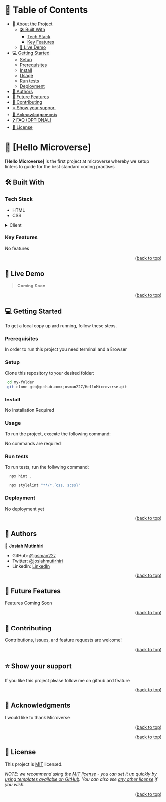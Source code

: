 <a name="readme-top"></a>
<!-- TABLE OF CONTENTS -->

# 📗 Table of Contents

- [📖 About the Project](#about-project)
  - [🛠 Built With](#built-with)
    - [Tech Stack](#tech-stack)
    - [Key Features](#key-features)
  - [🚀 Live Demo](#live-demo)
- [💻 Getting Started](#getting-started)
  - [Setup](#setup)
  - [Prerequisites](#prerequisites)
  - [Install](#install)
  - [Usage](#usage)
  - [Run tests](#run-tests)
  - [Deployment](#triangular_flag_on_post-deployment)
- [👥 Authors](#authors)
- [🔭 Future Features](#future-features)
- [🤝 Contributing](#contributing)
- [⭐️ Show your support](#support)
- [🙏 Acknowledgements](#acknowledgements)
- [❓ FAQ (OPTIONAL)](#faq)
- [📝 License](#license)

<!-- PROJECT DESCRIPTION -->

# 📖 [Hello Microverse] <a name="about-project"></a>

**[Hello Microverse]** is the first project at microverse whereby we setup linters to guide for the best standard coding practises

## 🛠 Built With <a name="built-with"></a>

### Tech Stack <a name="tech-stack"></a>

<ul>
<li>HTML</li>
<li>CSS</li>

</ul>


<details>
  <summary>Client</summary>
  <ul>
    <li>HTML</li>
    <li>CSS</li>

  </ul>
</details>

<!-- Features -->

### Key Features <a name="key-features"></a>
No features
<p align="right">(<a href="#readme-top">back to top</a>)</p>

<!-- LIVE DEMO -->

## 🚀 Live Demo <a name="live-demo"></a>

> Coming Soon

<p align="right">(<a href="#readme-top">back to top</a>)</p>

<!-- GETTING STARTED -->

## 💻 Getting Started <a name="getting-started"></a>

To get a local copy up and running, follow these steps.

### Prerequisites

In order to run this project you need terminal and a Browser

### Setup

Clone this repository to your desired folder:


 ```sh
  cd my-folder
  git clone git@github.com:josman227/HelloMicroverse.git
```


### Install

No Installation Required

### Usage

To run the project, execute the following command:

No commands are required


### Run tests

To run tests, run the following command:

```sh
  npx hint .
```

```sh
  npx stylelint "**/*.{css, scss}"
```

### Deployment
No deployment yet

<p align="right">(<a href="#readme-top">back to top</a>)</p>

<!-- AUTHORS -->

## 👥 Authors <a name="authors"></a>

👤 **Josiah Mutinhiri**

- GitHub: [@josman227](https://github.com/josman227)
- Twitter: [@josiahmutinhiri](https://twitter.com/josiahmutinhiri)
- LinkedIn: [LinkedIn](https://linkedin.com/in/josiahmutinhiri)


<p align="right">(<a href="#readme-top">back to top</a>)</p>

<!-- FUTURE FEATURES -->

## 🔭 Future Features <a name="future-features"></a>
Features Coming Soon

<p align="right">(<a href="#readme-top">back to top</a>)</p>

<!-- CONTRIBUTING -->

## 🤝 Contributing <a name="contributing"></a>

Contributions, issues, and feature requests are welcome!

<!-- ?eel free to check the [issues page](../../issues/). -->

<p align="right">(<a href="#readme-top">back to top</a>)</p>

<!-- SUPPORT -->

## ⭐️ Show your support <a name="support"></a>

If you like this project please follow me on github and feature

<p align="right">(<a href="#readme-top">back to top</a>)</p>

<!-- ACKNOWLEDGEMENTS -->

## 🙏 Acknowledgments <a name="acknowledgements"></a>

I would like to thank Microverse

<p align="right">(<a href="#readme-top">back to top</a>)</p>

<p align="right">(<a href="#readme-top">back to top</a>)</p>

<!-- LICENSE -->

## 📝 License <a name="license"></a>

This project is [MIT](./MIT.MD) licensed.

_NOTE: we recommend using the [MIT license](https://choosealicense.com/licenses/mit/) - you can set it up quickly by [using templates available on GitHub](https://docs.github.com/en/communities/setting-up-your-project-for-healthy-contributions/adding-a-license-to-a-repository). You can also use [any other license](https://choosealicense.com/licenses/) if you wish._

<p align="right">(<a href="#readme-top">back to top</a>)</p>
